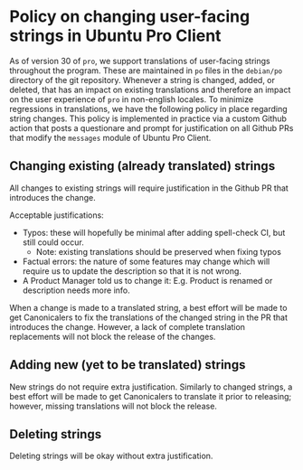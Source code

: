 # Policy on changing user-facing strings in Ubuntu Pro Client

As of version 30 of `pro`, we support translations of user-facing strings throughout the program.
These are maintained in `po` files in the `debian/po` directory of the git repository.
Whenever a string is changed, added, or deleted, that has an impact on existing translations and
therefore an impact on the user experience of `pro` in non-english locales.
To minimize regressions in translations, we have the following policy in place regarding string changes.
This policy is implemented in practice via a custom Github action that posts a questionare and prompt
for justification on all Github PRs that modify the `messages` module of Ubuntu Pro Client.

## Changing existing (already translated) strings

All changes to existing strings will require justification in the Github PR that introduces the change.

Acceptable justifications:
- Typos: these will hopefully be minimal after adding spell-check CI, but still could occur.
  - Note: existing translations should be preserved when fixing typos
- Factual errors: the nature of some features may change which will require us to update the description so that it is not wrong.
- A Product Manager told us to change it: E.g. Product is renamed or description needs more info.

When a change is made to a translated string, a best effort will be made to get Canonicalers to fix the translations of the changed string in the PR that introduces the change. However, a lack of complete translation replacements will not block the release of the changes.

## Adding new (yet to be translated) strings

New strings do not require extra justification. Similarly to changed strings, a best effort will be made to get Canonicalers to translate it prior to releasing; however, missing translations will not block the release.

## Deleting strings

Deleting strings will be okay without extra justification.

